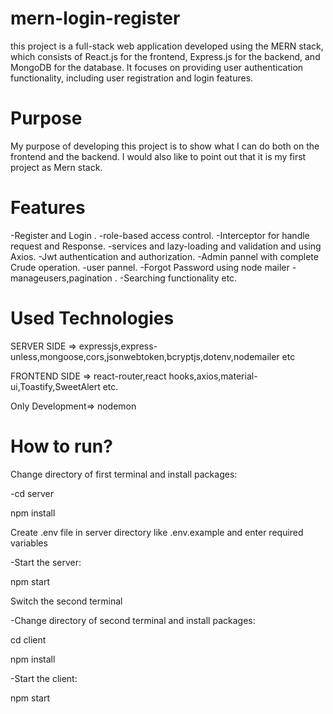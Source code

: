 # mern-login-register
this project is a full-stack web application developed using the MERN stack, which consists of React.js for the frontend, Express.js for the backend, and MongoDB for the database. 
It focuses on providing user authentication functionality, including user registration and login features.

# Purpose

My purpose of developing this project is to show what I can do both on the frontend and the backend. I would also like to point out that it is my first project as Mern stack.

# Features

-Register and Login .
-role-based access control.
-Interceptor for handle request and Response.
-services and lazy-loading and validation and using Axios.
-Jwt authentication and authorization.
-Admin pannel with complete Crude operation.
-user pannel.
-Forgot Password using node mailer
-manageusers,pagination .
-Searching functionality etc.

# Used Technologies
SERVER SIDE => expressjs,express-unless,mongoose,cors,jsonwebtoken,bcryptjs,dotenv,nodemailer etc

FRONTEND SIDE => react-router,react hooks,axios,material-ui,Toastify,SweetAlert etc.

Only Development=> nodemon

# How to run?
Change directory of first terminal and install packages:

-cd server

npm install

Create .env file in server directory like .env.example and enter required variables

-Start the server:

npm  start

Switch the second terminal

-Change directory of second terminal and install packages:

cd client

npm install

-Start the client:

npm start
 
 
